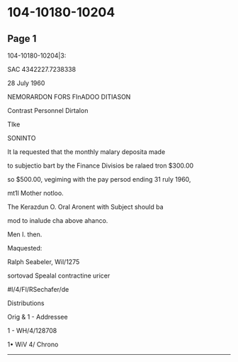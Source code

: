 # 104-10180-10204

## Page 1

104-10180-10204|3:

SAC 4342227.7238338

28 July 1960

NEMORARDON FORS FInADOO DITIASON

Contrast Personnel Dirtalon

TIke

SONINTO

It la requested that the monthly malary deposita made

to subjectio bart by the Finance Divisios be ralaed tron $300.00

so $500.00, vegiming with the pay persod ending 31 ruly 1960,

mt1l Mother notloo.

The Kerazdun O. Oral Aronent with Subject should ba

mod to inalude cha above ahanco.

Men I. then.

Maquested:

Ralph Seabeler, Wil/1275

sortovad Spealal contractine uricer

#I/4/FI/RSechafer/de

Distributions

Orig & 1 - Addressee

1 - WH/4/128708

1• WiV 4/ Chrono

---


